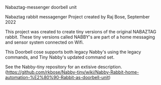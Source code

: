 Nabaztag-messenger doorbell unit

Nabaztag rabbit messagenger Project created by Raj Bose, September 2022

This project was created to create tiny versions of the original NABAZTAG rabbit. These tiny versions called NABBY's are part of a home messaging and sensor system connected on Wifi.

This Doorbell cose supports both legacy Nabby's using the legacy commands, and Tiny Nabby's updated command set.

See the Nabby-tiny repository for an extisive description. (https://github.com/rkbose/Nabby-tiny/wiki/Nabby-Rabbit-home-automation-%E2%80%90-Rabbit-as-doorbell-unit)

